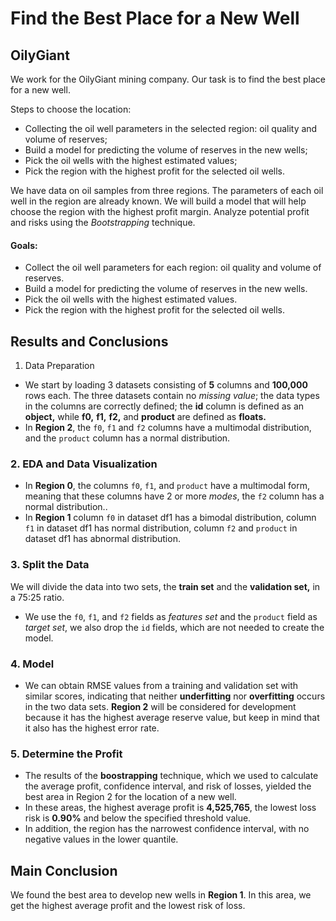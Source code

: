 # Find the Best Place for a New Well

## OilyGiant

We work for the OilyGiant mining company. Our task is to find the best place for a new well.

Steps to choose the location:

- Collecting the oil well parameters in the selected region: oil quality and volume of reserves;
- Build a model for predicting the volume of reserves in the new wells;
- Pick the oil wells with the highest estimated values;
- Pick the region with the highest profit for the selected oil wells.

We have data on oil samples from three regions. The parameters of each oil well in the region are already known. We will build a model that will help choose the region with the highest profit margin. Analyze potential profit and risks using the *Bootstrapping* technique.

#### Goals:

- Collect the oil well parameters for each region: oil quality and volume of reserves.
- Build a model for predicting the volume of reserves in the new wells.
- Pick the oil wells with the highest estimated values.
- Pick the region with the highest profit for the selected oil wells.

## Results and Conclusions

1. Data Preparation

- We start by loading 3 datasets consisting of **5** columns and **100,000** rows each.
The three datasets contain no *missing value*; the data types in the columns are correctly defined; the **id** column is defined as an **object,** while **f0,** **f1,** **f2,** and **product** are defined as **floats.**
- In **Region 2**, the `f0`, `f1` and `f2` columns have a multimodal distribution, and the `product` column has a normal distribution.

### 2. EDA and Data Visualization

- In **Region 0**, the columns `f0`, `f1`, and `product` have a multimodal form, meaning that these columns have 2 or more *modes*, the `f2` column has a normal distribution..
- In **Region 1** column `f0` in dataset df1 has a bimodal distribution, column `f1` in dataset df1 has normal distribution, column `f2` and `product` in dataset df1 has abnormal distribution.

### 3. Split the Data

We will divide the data into two sets, the **train set** and the **validation set,** in a 75:25 ratio.
- We use the `f0`, `f1`, and `f2` fields as *features set* and the `product` field as *target set*, we also drop the `id` fields, which are not needed to create the model.

### 4. Model

- We can obtain RMSE values from a training and validation set with similar scores, indicating that neither **underfitting** nor **overfitting** occurs in the two data sets.
**Region 2** will be considered for development because it has the highest average reserve value, but keep in mind that it also has the highest error rate.

### 5. Determine the Profit

- The results of the **boostrapping** technique, which we used to calculate the average profit, confidence interval, and risk of losses, yielded the best area in Region 2 for the location of a new well.
- In these areas, the highest average profit is **4,525,765**, the lowest loss risk is **0.90%** and below the specified threshold value.
- In addition, the region has the narrowest confidence interval, with no negative values in the lower quantile.


## Main Conclusion

We found the best area to develop new wells in **Region 1**. In this area, we get the highest average profit and the lowest risk of loss.
